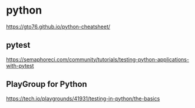 # python



https://gto76.github.io/python-cheatsheet/



## pytest
https://semaphoreci.com/community/tutorials/testing-python-applications-with-pytest


## PlayGroup for Python
https://tech.io/playgrounds/41931/testing-in-python/the-basics




